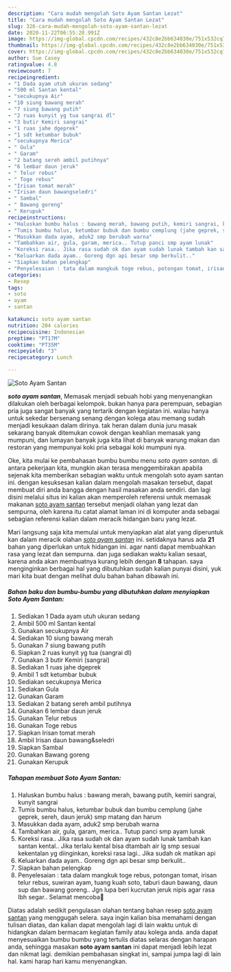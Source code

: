 ```yaml
---
description: "Cara mudah mengolah Soto Ayam Santan Lezat"
title: "Cara mudah mengolah Soto Ayam Santan Lezat"
slug: 326-cara-mudah-mengolah-soto-ayam-santan-lezat
date: 2020-11-22T06:55:20.991Z
image: https://img-global.cpcdn.com/recipes/432c8e2bb634030e/751x532cq70/soto-ayam-santan-foto-resep-utama.jpg
thumbnail: https://img-global.cpcdn.com/recipes/432c8e2bb634030e/751x532cq70/soto-ayam-santan-foto-resep-utama.jpg
cover: https://img-global.cpcdn.com/recipes/432c8e2bb634030e/751x532cq70/soto-ayam-santan-foto-resep-utama.jpg
author: Sue Casey
ratingvalue: 4.8
reviewcount: 7
recipeingredient:
- "1 Dada ayam utuh ukuran sedang"
- "500 ml Santan kental"
- "secukupnya Air"
- "10 siung bawang merah"
- "7 siung bawang putih"
- "2 ruas kunyit yg tua sangrai dl"
- "3 butir Kemiri sangrai"
- "1 ruas jahe dgeprek"
- "1 sdt ketumbar bubuk"
- "secukupnya Merica"
- " Gula"
- " Garam"
- "2 batang sereh ambil putihnya"
- "6 lembar daun jeruk"
- " Telur rebus"
- " Toge rebus"
- "Irisan tomat merah"
- "Irisan daun bawangseledri"
- " Sambal"
- " Bawang goreng"
- " Kerupuk"
recipeinstructions:
- "Haluskan bumbu halus : bawang merah, bawang putih, kemiri sangrai, kunyit sangrai"
- "Tumis bumbu halus, ketumbar bubuk dan bumbu cemplung (jahe geprek, sereh, daun jeruk) smp matang dan harum"
- "Masukkan dada ayam, aduk2 smp berubah warna"
- "Tambahkan air, gula, garam, merica.. Tutup panci smp ayam lunak"
- "Koreksi rasa.. Jika rasa sudah ok dan ayam sudah lunak tambah kan santan kental.. Jika terlalu kental bisa dtambah air lg smp sesuai kekentalan yg diinginkan, koreksi rasa lagi.. Jika sudah ok matikan api"
- "Keluarkan dada ayam.. Goreng dgn api besar smp berkulit.."
- "Siapkan bahan pelengkap"
- "Penyelesaian : tata dalam mangkuk toge rebus, potongan tomat, irisan telur rebus, suwiran ayam, tuang kuah soto, taburi daun bawang, daun sup dan bawang goreng.. Jgn lupa beri kucrutan jeruk nipis agar rasa lbh segar.. Selamat mencoba💃"
categories:
- Resep
tags:
- soto
- ayam
- santan

katakunci: soto ayam santan 
nutrition: 204 calories
recipecuisine: Indonesian
preptime: "PT17M"
cooktime: "PT35M"
recipeyield: "3"
recipecategory: Lunch

---
```



![Soto Ayam Santan](https://img-global.cpcdn.com/recipes/432c8e2bb634030e/751x532cq70/soto-ayam-santan-foto-resep-utama.jpg)

<b><i>soto ayam santan</i></b>, Memasak menjadi sebuah hobi yang menyenangkan dilakukan oleh berbagai kelompok. bukan hanya para perempuan, sebagian pria juga sangat banyak yang tertarik dengan kegiatan ini. walau hanya untuk sekedar bersenang senang dengan kolega atau memang sudah menjadi kesukaan dalam dirinya. tak heran dalam dunia juru masak sekarang banyak ditemukan cowok dengan keahlian memasak yang mumpuni, dan lumayan banyak juga kita lihat di banyak warung makan dan restoran yang mempunyai koki pria sebagai koki mumpuni nya.

Oke, kita mulai ke pembahasan bumbu bumbu menu <i>soto ayam santan</i>. di antara pekerjaan kita, mungkin akan terasa menggembirakan apabila sejenak kita memberikan sebagian waktu untuk mengolah soto ayam santan ini. dengan kesuksesan kalian dalam mengolah masakan tersebut, dapat membuat diri anda bangga dengan hasil masakan anda sendiri. dan lagi disini melalui situs ini kalian akan memperoleh referensi untuk memasak makanan <u>soto ayam santan</u> tersebut menjadi olahan yang lezat dan sempurna, oleh karena itu catat alamat laman ini di komputer anda sebagai sebagian referensi kalian dalam meracik hidangan baru yang lezat.




Mari langsung saja kita memulai untuk menyiapkan alat alat yang diperuntuk kan dalam meracik olahan <u><i>soto ayam santan</i></u> ini. setidaknya harus ada <b>21</b> bahan yang diperlukan untuk hidangan ini. agar nanti dapat membuahkan rasa yang lezat dan sempurna. dan juga sediakan waktu kalian sesaat, karena anda akan membuatnya kurang lebih dengan <b>8</b> tahapan. saya menginginkan berbagai hal yang dibutuhkan sudah kalian punyai disini, yuk mari kita buat dengan melihat dulu bahan bahan dibawah ini.

<!--inarticleads1-->

##### Bahan baku dan bumbu-bumbu yang dibutuhkan dalam menyiapkan Soto Ayam Santan:

1. Sediakan 1 Dada ayam utuh ukuran sedang
1. Ambil 500 ml Santan kental
1. Gunakan secukupnya Air
1. Sediakan 10 siung bawang merah
1. Gunakan 7 siung bawang putih
1. Siapkan 2 ruas kunyit yg tua (sangrai dl)
1. Gunakan 3 butir Kemiri (sangrai)
1. Sediakan 1 ruas jahe dgeprek
1. Ambil 1 sdt ketumbar bubuk
1. Sediakan secukupnya Merica
1. Sediakan  Gula
1. Gunakan  Garam
1. Sediakan 2 batang sereh ambil putihnya
1. Gunakan 6 lembar daun jeruk
1. Gunakan  Telur rebus
1. Gunakan  Toge rebus
1. Siapkan Irisan tomat merah
1. Ambil Irisan daun bawang&amp;seledri
1. Siapkan  Sambal
1. Gunakan  Bawang goreng
1. Gunakan  Kerupuk




<!--inarticleads2-->

##### Tahapan membuat Soto Ayam Santan:

1. Haluskan bumbu halus : bawang merah, bawang putih, kemiri sangrai, kunyit sangrai
1. Tumis bumbu halus, ketumbar bubuk dan bumbu cemplung (jahe geprek, sereh, daun jeruk) smp matang dan harum
1. Masukkan dada ayam, aduk2 smp berubah warna
1. Tambahkan air, gula, garam, merica.. Tutup panci smp ayam lunak
1. Koreksi rasa.. Jika rasa sudah ok dan ayam sudah lunak tambah kan santan kental.. Jika terlalu kental bisa dtambah air lg smp sesuai kekentalan yg diinginkan, koreksi rasa lagi.. Jika sudah ok matikan api
1. Keluarkan dada ayam.. Goreng dgn api besar smp berkulit..
1. Siapkan bahan pelengkap
1. Penyelesaian : tata dalam mangkuk toge rebus, potongan tomat, irisan telur rebus, suwiran ayam, tuang kuah soto, taburi daun bawang, daun sup dan bawang goreng.. Jgn lupa beri kucrutan jeruk nipis agar rasa lbh segar.. Selamat mencoba💃




Diatas adalah sedikit pengulasan olahan tentang bahan resep <u>soto ayam santan</u> yang menggugah selera. saya ingin kalian bisa memahami dengan tulisan diatas, dan kalian dapat mengolah lagi di lain waktu untuk di hidangkan dalam bermacam kegiatan family atau kolega anda. anda dapat menyesuaikan bumbu bumbu yang tertulis diatas selaras dengan harapan anda, sehingga masakan <b>soto ayam santan</b> ini dapat menjadi lebih lezat dan nikmat lagi. demikian pembahasan singkat ini, sampai jumpa lagi di lain hal. kami harap hari kamu menyenangkan.
